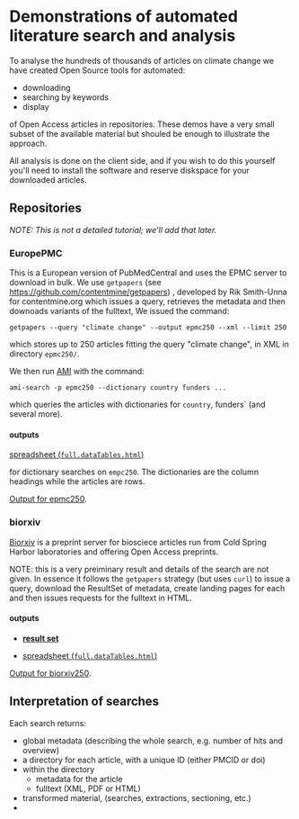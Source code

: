 # Demonstrations of automated literature search and analysis

To analyse the hundreds of thousands of articles on climate change we have created Open Source tools for automated:

* downloading
* searching by keywords
* display 

of Open Access articles in repositories. These demos have a very small subset of the available material but shouled be enough to illustrate the approach.

All analysis is done on the client side, and if you wish to do this yourself you'll need to install the software and reserve diskspace for your downloaded articles.

## Repositories

*NOTE: This is not a detailed tutorial; we'll add that later.*

### EuropePMC
This is a European version of PubMedCentral and uses the EPMC server to download in bulk. We use `getpapers` (see https://github.com/contentmine/getpapers) , developed by Rik Smith-Unna for 
contentmine.org which issues a query, retrieves the metadata and then downoads variants of the fulltext,
We issued the command:
```
getpapers --query "climate change" --output epmc250 --xml --limit 250
```
which stores up to 250 articles fitting the query "climate change", in XML in directory `epmc250/`. 

We then run [AMI](https://github.com/petermr/ami3) with the command:
```
ami-search -p epmc250 --dictionary country funders ...
```
which queries the articles with dictionaries for `country`, funders` (and several more).

#### outputs

[spreadsheet (`full.dataTables.html`)](http://htmlpreview.github.io/?https://github.com/OCKProject/Force11-OCKWG/blob/master/demos/epmc250/full.dataTables.html)

for dictionary searches on `empc250`. The dictionaries are the column headings while the articles are rows.




[Output for epmc250](../demos/epmc250/).

### biorxiv

[Biorxiv](https://biorxiv.org) is a preprint server for biosciece articles run from Cold Spring Harbor laboratories and offering Open Access preprints.

NOTE: this is a very preiminary result and details of the search are not given. In essence it follows the `getpapers` strategy (but uses `curl`) to issue a query, download the ResultSet of metadata, create landing pages for each and then issues requests for the fulltext in HTML.

#### outputs

*  [**result set**](http://htmlpreview.github.io/?https://github.com/OCKProject/Force11-OCKWG/blob/master/demos/biorxiv250/__metadata//resultSet1.clean.html)

* [spreadsheet (`full.dataTables.html`)](http://htmlpreview.github.io/?https://github.com/OCKProject/Force11-OCKWG/blob/master/demos/biorxiv250/full.dataTables.html)



[Output for biorxiv250](../demos/biorxiv250/).

## Interpretation of searches

Each search returns:

* global metadata (describing the whole search, e.g. number of hits and overview)
* a directory for each article, with a unique ID (either PMCID or doi)
* within the directory 
  - metadata for the article
  - fulltext (XML, PDF or HTML)
* transformed material, (searches, extractions, sectioning, etc.)
* 





